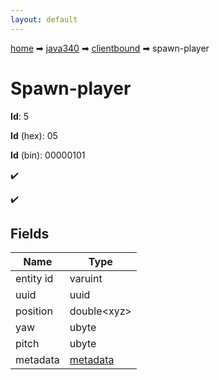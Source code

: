 ```yaml
---
layout: default
---
```


[home](/) ➡ [java340](/protocol/java340) ➡ [clientbound](/protocol/java340/clientbound) ➡ spawn-player

# Spawn-player

**Id**: 5

**Id** (hex): 05

**Id** (bin): 00000101

✔️

✔️

## Fields

Name | Type
---|---
entity id | varuint
uuid | uuid
position | double&lt;xyz&gt;
yaw | ubyte
pitch | ubyte
metadata | [metadata](/protocol/java340/metadata)

